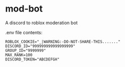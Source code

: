 # mod-bot
A discord to roblox moderation bot

.env file contents: 


```
ROBLOX_COOKIE="_|WARNING:-DO-NOT-SHARE-THIS......."
DISCORD_ID="999999999999999999"
GROUP_ID="9999999"
MAX_RANK=100
DISCORD_TOKEN="ABCDEFGH"
```
